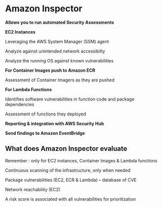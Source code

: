 # Amazon Inspector

**Allows you to run automated Security Assessments**

**EC2 Instances**

Leveraging the AWS System Manager (SSM) agent 

Analyze against unintended network accessibilty

Analyze the running OS against known vulnerabilities 

**For Container Images push to Amazon ECR**

Assessment of Container Imagers as they are pushed

**For Lambda Functions**

Identifies software vulnerabilities in function code and package dependencies

Assessment of functions they deployed

**Reporting & integration with AWS Security Hub**

**Send findings to Amazon EventBridge**

## What does Amazon Inspector evaluate

Remember : only for EC2 instances, Container Images & Lambda functions

Continuous scanning of the infrastructure, only when needed

Package vulnerabilities (EC2, ECR & Lambda) – database of CVE

Network reachability (EC2)

A risk score is associated with all vulnerabilities for prioritization
